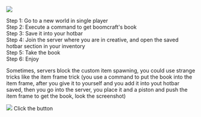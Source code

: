 <img src="https://i.redd.it/24fsgygcl7o61.png">

Step 1: Go to a new world in single player<br>
Step 2: Execute a command to get boomcraft's book<br>
Step 3: Save it into your hotbar<br>
Step 4: Join the server where you are in creative, and open the saved hotbar section in your inventory<br>
Step 5: Take the book<br>
Step 6: Enjoy

Sometimes, servers block the custom item spawning, you could use strange tricks like the item frame trick (you use a command to put the book into the item frame, after you give it to yourself and you add it into yout hotbar saved, then you go into the server, you place it and a piston and push the item frame to get the book, look the screenshot)

<img src="https://i.postimg.cc/vTkBhM91/77-C7-E155-E45-A-4-F71-8-EC3-FA0-ABAA6983-B.jpg">
Click the button
